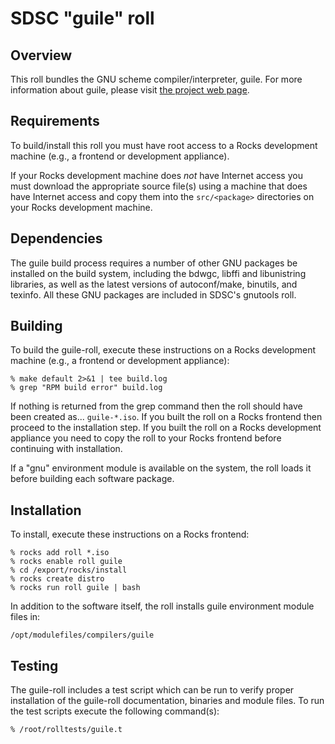 # SDSC "guile" roll

## Overview

This roll bundles the GNU scheme compiler/interpreter, guile.  For more
information about guile, please visit
<a href="https://www.gnu.org/software/guild/guile.html">the project web page</a>.

## Requirements

To build/install this roll you must have root access to a Rocks development
machine (e.g., a frontend or development appliance).

If your Rocks development machine does *not* have Internet access you must
download the appropriate source file(s) using a machine that does
have Internet access and copy them into the `src/<package>` directories on your
Rocks development machine.


## Dependencies

The guile build process requires a number of other GNU packages be installed
on the build system, including the bdwgc, libffi and libunistring libraries,
as well as the latest versions of autoconf/make, binutils, and texinfo.  All
these GNU packages are included in SDSC's gnutools roll.

## Building

To build the guile-roll, execute these instructions on a Rocks development
machine (e.g., a frontend or development appliance):

```shell
% make default 2>&1 | tee build.log
% grep "RPM build error" build.log
```

If nothing is returned from the grep command then the roll should have been
created as... `guile-*.iso`. If you built the roll on a Rocks frontend then
proceed to the installation step. If you built the roll on a Rocks development
appliance you need to copy the roll to your Rocks frontend before continuing
with installation.

If a "gnu" environment module is available on the system, the roll loads it
before building each software package.

## Installation

To install, execute these instructions on a Rocks frontend:

```shell
% rocks add roll *.iso
% rocks enable roll guile
% cd /export/rocks/install
% rocks create distro
% rocks run roll guile | bash
```

In addition to the software itself, the roll installs guile environment
module files in:

```shell
/opt/modulefiles/compilers/guile
```


## Testing

The guile-roll includes a test script which can be run to verify proper
installation of the guile-roll documentation, binaries and module files. To
run the test scripts execute the following command(s):

```shell
% /root/rolltests/guile.t 
```
